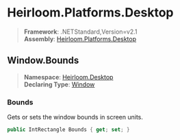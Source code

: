 # Heirloom.Platforms.Desktop

> **Framework**: .NETStandard,Version=v2.1  
> **Assembly**: [Heirloom.Platforms.Desktop][0]  

## Window.Bounds

> **Namespace**: [Heirloom.Desktop][0]  
> **Declaring Type**: [Window][1]  

### Bounds

Gets or sets the window bounds in screen units.

```cs
public IntRectangle Bounds { get; set; }
```

[0]: ../../../Heirloom.Platforms.Desktop.md
[1]: ../Window.md
